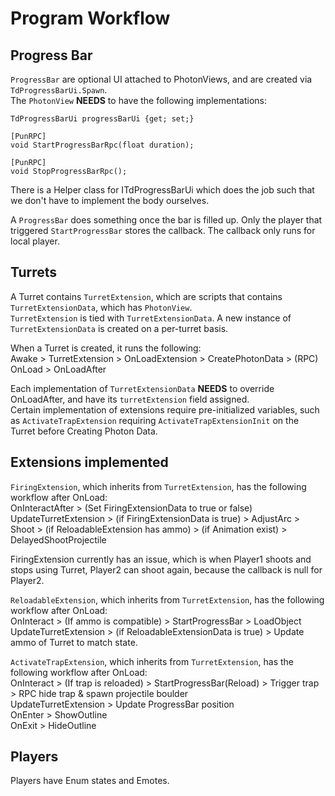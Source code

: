 # Program Workflow

## Progress Bar

`ProgressBar` are optional UI attached to PhotonViews, and are created via `TdProgressBarUi.Spawn`.  
The `PhotonView` **NEEDS** to have the following implementations:

```
TdProgressBarUi progressBarUi {get; set;}

[PunRPC]
void StartProgressBarRpc(float duration);

[PunRPC]
void StopProgressBarRpc();
```

There is a Helper class for ITdProgressBarUi which does the job such that we don't have to implement the body ourselves.

A `ProgressBar` does something once the bar is filled up. Only the player that triggered `StartProgressBar` stores the callback. The callback only runs for local player.

## Turrets

A Turret contains `TurretExtension`, which are scripts that contains `TurretExtensionData`, which has `PhotonView`.  
`TurretExtension` is tied with `TurretExtensionData`. A new instance of `TurretExtensionData` is created on a per-turret basis.

When a Turret is created, it runs the following:  
Awake > TurretExtension > OnLoadExtension > CreatePhotonData > (RPC) OnLoad > OnLoadAfter

Each implementation of `TurretExtensionData` **NEEDS** to override OnLoadAfter, and have its `turretExtension` field assigned.  
Certain implementation of extensions require pre-initialized variables, such as `ActivateTrapExtension` requiring `ActivateTrapExtensionInit` on the Turret before Creating Photon Data.

## Extensions implemented

`FiringExtension`, which inherits from `TurretExtension`, has the following workflow after OnLoad:  
OnInteractAfter > (Set FiringExtensionData to true or false)  
UpdateTurretExtension > (if FiringExtensionData is true) > AdjustArc > Shoot > (if ReloadableExtension has ammo) > (if Animation exist) > DelayedShootProjectile  

FiringExtension currently has an issue, which is when Player1 shoots and stops using Turret, Player2 can shoot again, because the callback is null for Player2.

`ReloadableExtension`, which inherits from `TurretExtension`, has the following workflow after OnLoad:  
OnInteract > (If ammo is compatible) > StartProgressBar > LoadObject  
UpdateTurretExtension > (if ReloadableExtensionData is true) > Update ammo of Turret to match state.

`ActivateTrapExtension`, which inherits from `TurretExtension`, has the following workflow after OnLoad:  
OnInteract > (If trap is reloaded) > StartProgressBar(Reload) > Trigger trap > RPC hide trap & spawn projectile boulder  
UpdateTurretExtension > Update ProgressBar position  
OnEnter > ShowOutline  
OnExit > HideOutline

## Players

Players have Enum states and Emotes.